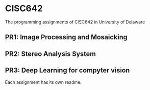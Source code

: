 # CISC642
The programming assignments of CISC642 in University of Delaware

## PR1: Image Processing and Mosaicking

## PR2: Stereo Analysis System

## PR3: Deep Learning for compyter vision

Each assignment has its own readme.
